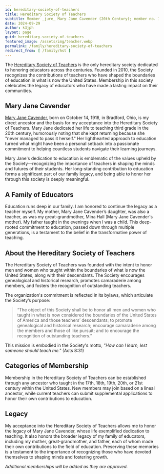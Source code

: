 ```yaml
---
id: hereditary-society-of-teachers
title: Hereditary Society of Teachers
subtitle: Member _jure_ Mary Jane Cavender (20th Century); member no. 196
date: 2024-09-29
author: k3jph
layout: page
guid: hereditary-society-of-teachers
featured_image: /assets/img/teacher.webp
permalink: /family/hereditary-society-of-teachers
redirect_from: [ /family/hst ]
---
```


The [Hereditary Society of
Teachers](https://www.hereditarysocietyofteachers.org) is the only
hereditary society dedicated to honoring educators across the centuries.
Founded in 2010, the Society recognizes the contributions of teachers
who have shaped the boundaries of education in what is now the United
States. Membership in this society celebrates the legacy of educators
who have made a lasting impact on their communities.

## Mary Jane Cavender

[Mary Jane Cavender](https://www.wikitree.com/wiki/Cavender-523), born
on October 14, 1918, in Bradford, Ohio, is my direct ancestor and the
basis for my acceptance into the Hereditary Society of Teachers. Mary
Jane dedicated her life to teaching third grade in the 20th century,
humorously noting that she kept returning because she "never managed to
pass it herself." Her lighthearted approach to education turned what
might have been a personal setback into a passionate commitment to
helping countless students navigate their learning journeys.

Mary Jane's dedication to education is emblematic of the values upheld
by the Society—recognizing the importance of teachers in shaping the
minds and futures of their students. Her long-standing contribution to
education forms a significant part of our family legacy, and being able
to honor her through this society is deeply meaningful.

## A Family of Educators

Education runs deep in our family. I am honored to continue the legacy
as a teacher myself. My mother, Mary Jane Cavender’s daughter, was also
a teacher, as was my great-grandmother, Mina Hall (Mary Jane Cavender's
mother). My father taught in the evenings when I was a child. This
deep-rooted commitment to education, passed down through multiple
generations, is a testament to the belief in the transformative power of
teaching.

## About the Hereditary Society of Teachers

The Hereditary Society of Teachers was founded with the intent to honor
men and women who taught within the boundaries of what is now the United
States, along with their descendants. The Society encourages
genealogical and historical research, promotes camaraderie among
members, and fosters the recognition of outstanding teachers.

The organization's commitment is reflected in its bylaws, which
articulate the Society’s purpose:

> “The object of this Society shall be to honor all men and women who
> taught in what is now considered the boundaries of the United States
> of America and those teachers’ descendants; to promote genealogical
> and historical research; encourage camaraderie among the members and
> those of like pursuit; and to encourage the recognition of outstanding
> teachers.”

This mission is embodied in the Society's motto, *"How can I learn, lest
someone should teach me."* (Acts 8:31)

## Categories of Membership

Membership in the Hereditary Society of Teachers can be established
through any ancestor who taught in the 17th, 18th, 19th, 20th, or 21st
century within the United States. New members may join based on a lineal
ancestor, while current teachers can submit supplemental applications to
honor their own contributions to education.

## Legacy

My acceptance into the Hereditary Society of Teachers allows me to honor
the legacy of Mary Jane Cavender, whose life exemplified dedication to
teaching. It also honors the broader legacy of my family of educators,
including my mother, great-grandmother, and father, each of whom made
their own contributions to the field of education. Preserving these
memories is a testament to the importance of recognizing those who have
devoted themselves to shaping minds and fostering growth.

*Additional memberships will be added as they are approved.*

